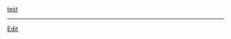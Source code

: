 ---
---
[test](/test)


----
[Edit](https://github.com/vitroid/vitroid.github.io/edit/master/MD/MenuBar.md)
